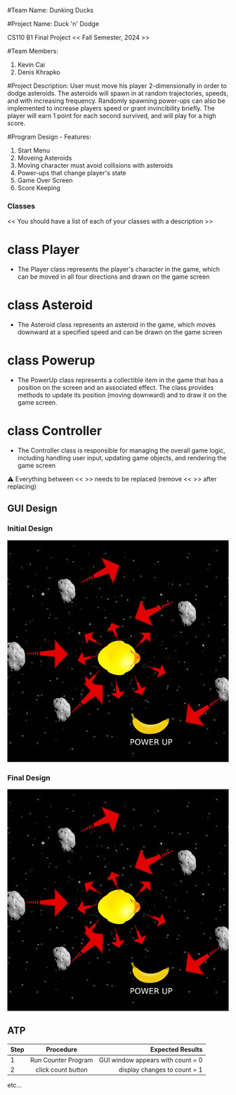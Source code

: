 #Team Name: 
Dunking Ducks

#Project Name:
Duck 'n' Dodge

CS110 B1 Final Project  << Fall Semester, 2024 >>

#Team Members: 
1. Kevin Cai
2. Denis Khrapko

#Project Description:
User must move his player 2-dimensionally in order to dodge asteroids. The asteroids will spawn in at random trajectories, speeds, and with increasing frequency. Randomly spawning power-ups can also be implemented to increase players speed or grant invincibility briefly. The player will earn 1 point for each second survived, and will play for a high score.

#Program Design - Features:
1. Start Menu
2. Moveing Asteroids
3. Moving character must avoid collisions with asteroids
4. Power-ups that change player's state
4. Game Over Screen
5. Score Keeping

### Classes
<< You should have a list of each of your classes with a description >>

# class Player
- The Player class represents the player's character in the game, which can be moved in all four directions and drawn on the game screen

# class Asteroid
- The Asteroid class represents an asteroid in the game, which moves downward at a specified speed and can be drawn on the game screen

# class Powerup
- The PowerUp class represents a collectible item in the game that has a position on the screen and an associated effect. The class provides methods to update its position (moving downward) and to draw it on the game screen.

# class Controller
- The Controller class is responsible for managing the overall game logic, including handling user input, updating game objects, and rendering the game screen

:warning: Everything between << >> needs to be replaced (remove << >> after replacing)

## GUI Design

### Initial Design

![initial gui](assets/gui.jpg)

### Final Design

![final gui](assets/finalgui.jpg)

## ATP

| Step                 |Procedure             |Expected Results                   |
|----------------------|:--------------------:|----------------------------------:|
|  1                   | Run Counter Program  |GUI window appears with count = 0  |
|  2                   | click count button   | display changes to count = 1      |
etc...